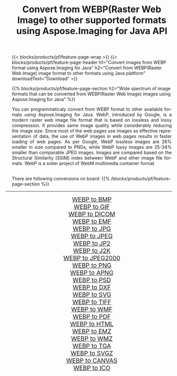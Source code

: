﻿---
title: Convert from WEBP(Raster Web Image) to other supported formats using Aspose.Imaging for Java API 
weight: 3920
url: /java/conversion/from/webp 
lang: en
langdirlevel: 2
locales: zh-hans,ja,it,ru,de,es,fr,nl,id,lt,pl,pt,vi,tr,ko,zh-hant,ar,hi,th,sv,cs,uk,he
description: Aspose.Imaging API can easily convert from WEBP(Raster Web Image) to other formats using Java platform
---

{{< blocks/products/pf/feature-page-wrap >}}
{{< blocks/products/pf/feature-page-header h1="Convert images from WEBP format using Aspose.Imaging for Java" h2="Convert from WEBP(Raster Web Image) image format to other formats using Java platform" downloadText="Download" >}}


{{% blocks/products/pf/feature-page-section  h2="Wide spectrum of image formats that can be converted from WEBP(Raster Web Image) images using Aspose.Imaging for Java" %}}
<p align=justify>You can programmaticaly convert from WEBP format to other available formats using 
Aspose.Imaging for Java. WebP, introduced by Google, is a modern raster web image file format that is based on lossless and lossy compression. It provides same image quality while considerably reducing the image size. Since most of the web pages use images as effective representation of data, the use of WebP images in web pages results in faster loading of web pages. As per Google, WebP lossless images are 26% smaller in size compared to PNGs, while WebP lossy images are 25-34% smaller than comparable JPEG images. Images are compared based on the Structural Similarity (SSIM) index between WebP and other image file formats. WebP is a sister project of WebM multimedia container format.</p>
<br/>
There are following conversions on board:
{{% /blocks/products/pf/feature-page-section %}}
<div class="container-fluid productfamilypage bg-gray">
    <div class="convertypes bg-gray agp-content section">
        <div class="container">
		<hr style="margin-left:-20px;"/>
		<div class="row other-converters" style="gap: 10px;font-size: 19px;text-align:center;">
		    <div class='col-md-2 other-converter remove-lp remove-rp'><a href="/imaging/java/conversion/webp-to-bmp" style="padding:15px;">WEBP to BMP</a></div><div class='col-md-2 other-converter remove-lp remove-rp'><a href="/imaging/java/conversion/webp-to-gif" style="padding:15px;">WEBP to GIF</a></div><div class='col-md-2 other-converter remove-lp remove-rp'><a href="/imaging/java/conversion/webp-to-dicom" style="padding:15px;">WEBP to DICOM</a></div><div class='col-md-2 other-converter remove-lp remove-rp'><a href="/imaging/java/conversion/webp-to-emf" style="padding:15px;">WEBP to EMF</a></div><div class='col-md-2 other-converter remove-lp remove-rp'><a href="/imaging/java/conversion/webp-to-jpg" style="padding:15px;">WEBP to JPG</a></div><div class='col-md-2 other-converter remove-lp remove-rp'><a href="/imaging/java/conversion/webp-to-jpeg" style="padding:15px;">WEBP to JPEG</a></div><div class='col-md-2 other-converter remove-lp remove-rp'><a href="/imaging/java/conversion/webp-to-jp2" style="padding:15px;">WEBP to JP2</a></div><div class='col-md-2 other-converter remove-lp remove-rp'><a href="/imaging/java/conversion/webp-to-j2k" style="padding:15px;">WEBP to J2K</a></div><div class='col-md-2 other-converter remove-lp remove-rp'><a href="/imaging/java/conversion/webp-to-jpeg2000" style="padding:15px;">WEBP to JPEG2000</a></div><div class='col-md-2 other-converter remove-lp remove-rp'><a href="/imaging/java/conversion/webp-to-png" style="padding:15px;">WEBP to PNG</a></div><div class='col-md-2 other-converter remove-lp remove-rp'><a href="/imaging/java/conversion/webp-to-apng" style="padding:15px;">WEBP to APNG</a></div><div class='col-md-2 other-converter remove-lp remove-rp'><a href="/imaging/java/conversion/webp-to-psd" style="padding:15px;">WEBP to PSD</a></div><div class='col-md-2 other-converter remove-lp remove-rp'><a href="/imaging/java/conversion/webp-to-dxf" style="padding:15px;">WEBP to DXF</a></div><div class='col-md-2 other-converter remove-lp remove-rp'><a href="/imaging/java/conversion/webp-to-svg" style="padding:15px;">WEBP to SVG</a></div><div class='col-md-2 other-converter remove-lp remove-rp'><a href="/imaging/java/conversion/webp-to-tiff" style="padding:15px;">WEBP to TIFF</a></div><div class='col-md-2 other-converter remove-lp remove-rp'><a href="/imaging/java/conversion/webp-to-wmf" style="padding:15px;">WEBP to WMF</a></div><div class='col-md-2 other-converter remove-lp remove-rp'><a href="/imaging/java/conversion/webp-to-pdf" style="padding:15px;">WEBP to PDF</a></div><div class='col-md-2 other-converter remove-lp remove-rp'><a href="/imaging/java/conversion/webp-to-html" style="padding:15px;">WEBP to HTML</a></div><div class='col-md-2 other-converter remove-lp remove-rp'><a href="/imaging/java/conversion/webp-to-emz" style="padding:15px;">WEBP to EMZ</a></div><div class='col-md-2 other-converter remove-lp remove-rp'><a href="/imaging/java/conversion/webp-to-wmz" style="padding:15px;">WEBP to WMZ</a></div><div class='col-md-2 other-converter remove-lp remove-rp'><a href="/imaging/java/conversion/webp-to-tga" style="padding:15px;">WEBP to TGA</a></div><div class='col-md-2 other-converter remove-lp remove-rp'><a href="/imaging/java/conversion/webp-to-svgz" style="padding:15px;">WEBP to SVGZ</a></div><div class='col-md-2 other-converter remove-lp remove-rp'><a href="/imaging/java/conversion/webp-to-canvas" style="padding:15px;">WEBP to CANVAS</a></div><div class='col-md-2 other-converter remove-lp remove-rp'><a href="/imaging/java/conversion/webp-to-ico" style="padding:15px;">WEBP to ICO</a></div>
                </div>
        </div>
    </div>
</div>
<br/>

